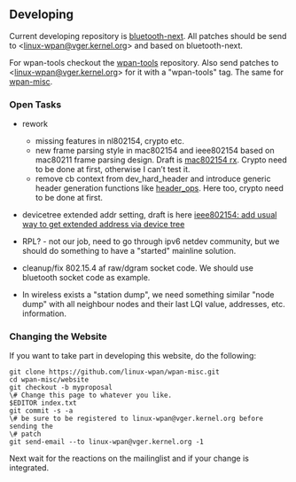 Developing
----------

Current developing repository is [bluetooth-next](http://git.kernel.org/cgit/linux/kernel/git/bluetooth/bluetooth-next.git). All patches should be send to <[linux-wpan@vger.kernel.org](mailto:linux-wpan@vger.kernel.org)\> and based on bluetooth-next.

For wpan-tools checkout the [wpan-tools](https://github.com/linux-wpan/wpan-tools) repository. Also send patches to <[linux-wpan@vger.kernel.org](mailto:linux-wpan@vger.kernel.org)\> for it with a "wpan-tools" tag. The same for [wpan-misc](https://github.com/linux-wpan/wpan-misc).

### Open Tasks

*   rework

    *   missing features in nl802154, crypto etc.
    *   new frame parsing style in mac802154 and ieee802154 based on mac80211 frame parsing design. Draft is [mac802154 rx](https://github.com/linux-wpan/linux-wpan-next/blob/wpan_rework_rfc/net/mac802154/rx.c). Crypto need to be done at first, otherwise I can’t test it.
    *   remove cb context from dev\_hard\_header and introduce generic header generation functions like [header_ops](https://github.com/linux-wpan/linux-wpan-next/blob/wpan_rework_rfc/net/ieee802154/header_ops.c#L80). Here too, crypto need to be done at first.

*   devicetree extended addr setting, draft is here [ieee802154: add usual way to get extended address via device tree](http://www.spinics.net/lists/linux-wpan/msg01503.html)

*   RPL? - not our job, need to go through ipv6 netdev community, but we should do something to have a "started" mainline solution.
*   cleanup/fix 802.15.4 af raw/dgram socket code. We should use bluetooth socket code as example.
*   In wireless exists a "station dump", we need something similar "node dump" with all neighbour nodes and their last LQI value, addresses, etc. information.

### Changing the Website

If you want to take part in developing this website, do the following:

```
git clone https://github.com/linux-wpan/wpan-misc.git
cd wpan-misc/website
git checkout -b myproposal
\# Change this page to whatever you like.
$EDITOR index.txt
git commit -s -a
\# be sure to be registered to linux-wpan@vger.kernel.org before sending the
\# patch
git send-email --to linux-wpan@vger.kernel.org -1
```
Next wait for the reactions on the mailinglist and if your change is integrated.
